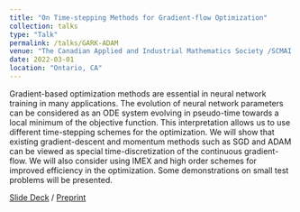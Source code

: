 ```yaml
---
title: "On Time-stepping Methods for Gradient-flow Optimization"
collection: talks
type: "Talk"
permalink: /talks/GARK-ADAM
venue: "The Canadian Applied and Industrial Mathematics Society /SCMAI 2022"
date: 2022-03-01
location: "Ontario, CA"
---
```


Gradient-based optimization methods are essential in neural network training in many applications. The evolution of neural network parameters can be considered as an ODE system evolving in pseudo-time towards a local minimum of the objective function. This interpretation allows us to use different time-stepping schemes for the optimization. We will show that existing gradient-descent and momentum methods such as SGD and ADAM can be viewed as special time-discretization of the continuous gradient-flow. We will also consider using IMEX and high order schemes for improved efficiency in the optimization. Some demonstrations  on small test problems will be presented.

[Slide Deck](/files/adam-gark-slides.pdf) / [Preprint](https://vtechworks.lib.vt.edu/handle/10919/109996)
